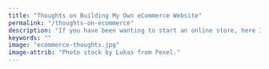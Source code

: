 ```yaml
---
title: "Thoughts on Building My Own eCommerce Website"
permalink: "/thoughts-on-ecommerce"
description: "If you have been wanting to start an online store, here I talk about the many things you have to consider."
keywords: ""
image: "ecommerce-thoughts.jpg"
image-attrib: "Photo stock by Lukas from Pexel."
---
```

